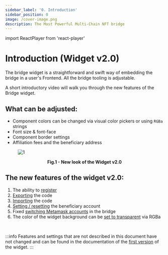 ```yaml
---
sidebar_label: '0. Introduction'
sidebar_position: 0
image: /cover-image.png
description: The Most Powerful Multi-Chain NFT bridge
---
```


import ReactPlayer from 'react-player'

# Introduction (Widget v2.0)

The bridge widget is a straightforward and swift way of embedding the bridge in a user's Frontend.
All the bridge tooling is adjustable. 

A short introductory video will walk you through the new features of the Bridge widget.

<ReactPlayer className="introduction-player" controls url='https://www.youtube.com/watch?v=4MiPf6mnnn0' />

## What can be adjusted:
* Component colors can be changed via visual color pickers or using `RGBa` strings
* Font size & font-face
* Component border settings
* Affiliation fees and the beneficiary address

<figure>

![1](/img/widget2/1.png)

<figcaption align="center"><b>Fig.1 -  New look of the Widget v2.0</b></figcaption>

 </figure>

## The new features of the widget v2.0:
1. The ability to [register](registration)
2. [Exporting](Exporting) the code
3. [Importing](Importing) the code
4. [Setting / resetting](setting_account) the beneficiary account
5. Fixed [switching Metamask accounts](Switching_accounts) in the bridge
6. The color of the widget background can be [set to transparent](Transparent_bg) via RGBa

<br/>

:::info
Features and settings that are not described in this document have not changed and can be found in the documentation of the [first version](../Widget/introduction.mdx) of the widget.
:::